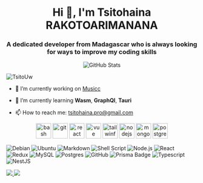 <h1 align="center">Hi 👋, I'm Tsitohaina RAKOTOARIMANANA</h1>
<h3 align="center">A dedicated developer from Madagascar who is always looking for ways to improve my coding skills</h3>

<p align="center">
    <img src="https://github-readme-streak-stats.herokuapp.com?user=TsitoUw&theme=solarized-dark&theme=leafy&ring=047884&sideNums=06ACBD&dates=06ACBD&currStreakNum=06ACBD&currStreakLabel=06ACBD&background=ffffff00&hide_border=true&stroke=ffffff00" alt="GitHub Stats" />
  </p>

<p align="left"> <img src="https://komarev.com/ghpvc/?username=TsitoUw&color=red" alt="TsitoUw" /> </p>

- 🔭 I’m currently working on [Musicc](https://musicc-front.vercel.app/welcome)

- 🌱 I’m currently learning **Wasm**, **GraphQl**, **Tauri**
 
- 📫 How to reach me: tsitohaina.pro@gmail.com

<p align="center">
<img src="https://www.vectorlogo.zone/logos/gnu_bash/gnu_bash-icon.svg" alt="bash" width="40" height="40"/>
<img src="https://www.vectorlogo.zone/logos/git-scm/git-scm-icon.svg" alt="git" width="40" height="40"/> 
<img src="https://www.vectorlogo.zone/logos/reactjs/reactjs-icon.svg" alt="react" width="40" height="40"/> 
<img src="https://www.vectorlogo.zone/logos/vuejs/vuejs-icon.svg" alt="vue" width="40" height="40"/>
<img src="https://www.vectorlogo.zone/logos/tailwindcss/tailwindcss-icon.svg" alt="tailwinf" width="40" height="40"/>
<img src="https://www.vectorlogo.zone/logos/nodejs/nodejs-icon.svg" alt="nodejs" width="40" height="40"/>
<img src="https://www.vectorlogo.zone/logos/mongodb/mongodb-icon.svg" alt="mongodb" width="40" height="40"/>
<img src="https://www.vectorlogo.zone/logos/postgresql/postgresql-icon.svg" alt="postgresql" width="40" height="40"/>
</p>

![Debian](https://img.shields.io/badge/Debian-D70A53?&logo=debian&logoColor=white)
![Ubuntu](https://img.shields.io/badge/Ubuntu-E95420?logo=ubuntu&logoColor=white)
![Markdown](https://img.shields.io/badge/markdown-%23000000.svg?logo=markdown&logoColor=white)
![Shell Script](https://img.shields.io/badge/shell_script-%23121011.svg?logo=gnu-bash&logoColor=white)
![Node.js ](https://img.shields.io/badge/node.js-6DA55F?logo=node.js&logoColor=white)
![React](https://img.shields.io/badge/react-%2320232a.svg?logo=react&logoColor=%2361DAFB)
![Redux](https://img.shields.io/badge/redux-%23593d88.svg?logo=redux&logoColor=white)
![MySQL](https://img.shields.io/badge/mysql-%2300f.svg?logo=mysql&logoColor=white)
![Postgres](https://img.shields.io/badge/postgres-%23316192.svg?logo=postgresql&logoColor=white)
![GitHub](https://img.shields.io/badge/github-%23121011.svg?logo=github&logoColor=white)
![Prisma Badge](https://img.shields.io/badge/Prisma-2D3748?logo=prisma&logoColor=fff)
![Typescript](https://shields.io/badge/TypeScript-3178C6?logo=TypeScript&logoColor=FFF&style=flat-square)
![NestJS](https://img.shields.io/badge/nestjs-%23E0234E.svg?style=for-the-badge&logo=nestjs&logoColor=white)

<a href="https://www.githubtrends.io/wrapped/TsitoUw" >
<img src="https://api.githubtrends.io/user/svg/TsitoUw/repos?time_range=one_year&theme=dark&include_private=True" />
</a>
</div>
<a href="https://www.githubtrends.io/wrapped/TsitoUw" >
<img src="https://api.githubtrends.io/user/svg/TsitoUw/langs?time_range=one_year&theme=dark&include_private=True" />
</a>
</div>


